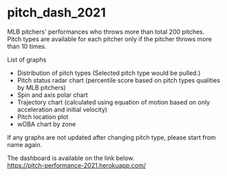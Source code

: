 # pitch_dash_2021

MLB pitchers' performances who throws more than total 200 pitches. <br>
Pitch types are available for each pitcher only if the pitcher throws more than 10 times.

List of graphs
- Distribution of pitch types (Selected pitch type would be pulled.)
- Pitch status radar chart (percentile score based on pitch types qualities by MLB pitchers)
- Spin and axis polar chart
- Trajectory chart (calculated using equation of motion based on only acceleration and initial velocity)
- Pitch location plot
- wOBA chart by zone

If any graphs are not updated after changing pitch type, please start from name again.

The dashboard is available on the link below. <br>
https://pitch-performance-2021.herokuapp.com/
